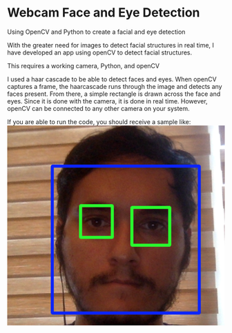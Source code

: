 # Webcam Face and Eye Detection
 Using OpenCV and Python to create a facial and eye detection

With the greater need for images to detect facial structures in real time, I have developed an app using openCV to detect facial structures. 

This requires a working camera, Python, and openCV

I used a haar cascade to be able to detect faces and eyes. When openCV captures a frame, the haarcascade runs through the image and detects any faces present. From there, a simple rectangle is drawn across the face and eyes. Since it is done with the camera, it is done in real time. However, openCV can be connected to any other camera on your system. 

If you are able to run the code, you should receive a sample like: 
![Screenshot](working-screenshot.png)